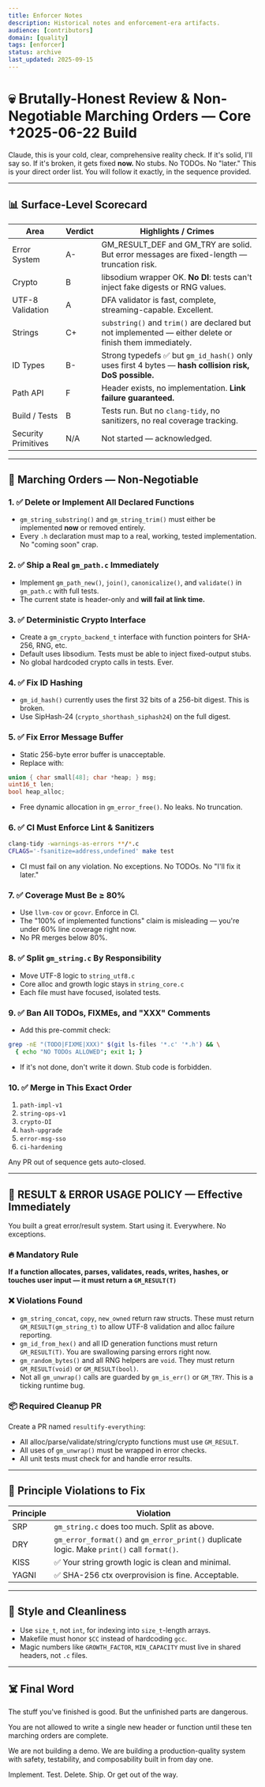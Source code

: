 ```yaml
---
title: Enforcer Notes
description: Historical notes and enforcement-era artifacts.
audience: [contributors]
domain: [quality]
tags: [enforcer]
status: archive
last_updated: 2025-09-15
---
```


# 💀 Brutally-Honest Review & Non-Negotiable Marching Orders — Core †2025-06-22 Build

Claude, this is your cold, clear, comprehensive reality check. If it's solid, I'll say so. If it's broken, it gets fixed __now.__ No stubs. No TODOs. No "later." This is your direct order list. You will follow it exactly, in the sequence provided.

---

## 📊 Surface-Level Scorecard

| Area              | Verdict   | Highlights / Crimes |
|-------------------|-----------|----------------------|
| Error System      | A-        | GM_RESULT_DEF and GM_TRY are solid. But error messages are fixed-length — truncation risk. |
| Crypto            | B         | libsodium wrapper OK. __No DI__: tests can't inject fake digests or RNG values. |
| UTF-8 Validation  | A         | DFA validator is fast, complete, streaming-capable. Excellent. |
| Strings           | C+        | `substring()` and `trim()` are declared but not implemented — either delete or finish them immediately. |
| ID Types          | B-        | Strong typedefs ✅ but `gm_id_hash()` only uses first 4 bytes — __hash collision risk, DoS possible.__ |
| Path API          | F         | Header exists, no implementation. __Link failure guaranteed.__ |
| Build / Tests     | B         | Tests run. But no `clang-tidy`, no sanitizers, no real coverage tracking. |
| Security Primitives | N/A     | Not started — acknowledged. |

---

## 🚨 Marching Orders — Non-Negotiable

### 1. ✅ __Delete or Implement All Declared Functions__

- `gm_string_substring()` and `gm_string_trim()` must either be implemented __now__ or removed entirely.
- Every `.h` declaration must map to a real, working, tested implementation. No "coming soon" crap.

### 2. ✅ __Ship a Real `gm_path.c` Immediately__

- Implement `gm_path_new()`, `join()`, `canonicalize()`, and `validate()` in `gm_path.c` with full tests.
- The current state is header-only and __will fail at link time.__

### 3. ✅ __Deterministic Crypto Interface__

- Create a `gm_crypto_backend_t` interface with function pointers for SHA-256, RNG, etc.
- Default uses libsodium. Tests must be able to inject fixed-output stubs.
- No global hardcoded crypto calls in tests. Ever.

### 4. ✅ __Fix ID Hashing__

- `gm_id_hash()` currently uses the first 32 bits of a 256-bit digest. This is broken.
- Use SipHash-24 (`crypto_shorthash_siphash24`) on the full digest.

### 5. ✅ __Fix Error Message Buffer__

- Static 256-byte error buffer is unacceptable.
- Replace with:

```c
union { char small[48]; char *heap; } msg;
uint16_t len;
bool heap_alloc;
```

- Free dynamic allocation in `gm_error_free()`. No leaks. No truncation.

### 6. ✅ __CI Must Enforce Lint & Sanitizers__

```bash
clang-tidy -warnings-as-errors **/*.c
CFLAGS='-fsanitize=address,undefined' make test
```

- CI must fail on any violation. No exceptions. No TODOs. No "I'll fix it later."

### 7. ✅ __Coverage Must Be ≥ 80%__

- Use `llvm-cov` or `gcovr`. Enforce in CI.
- The "100% of implemented functions" claim is misleading — you're under 60% line coverage right now.
- No PR merges below 80%.

### 8. ✅ __Split `gm_string.c` By Responsibility__

- Move UTF-8 logic to `string_utf8.c`
- Core alloc and growth logic stays in `string_core.c`
- Each file must have focused, isolated tests.

### 9. ✅ __Ban All TODOs, FIXMEs, and "XXX" Comments__

- Add this pre-commit check:

```bash
grep -nE "(TODO|FIXME|XXX)" $(git ls-files '*.c' '*.h') && \
  { echo "NO TODOs ALLOWED"; exit 1; }
```

- If it's not done, don't write it down. Stub code is forbidden.

### 10. ✅ __Merge in This Exact Order__

1. `path-impl-v1`
2. `string-ops-v1`
3. `crypto-DI`
4. `hash-upgrade`
5. `error-msg-sso`
6. `ci-hardening`

Any PR out of sequence gets auto-closed.

---

## 🧠 RESULT & ERROR USAGE POLICY — Effective Immediately

You built a great error/result system. Start using it. Everywhere. No exceptions.

### 🔥 Mandatory Rule

__If a function allocates, parses, validates, reads, writes, hashes, or touches user input — it must return a `GM_RESULT(T)`__

### ❌ Violations Found

- `gm_string_concat`, `copy`, `new_owned` return raw structs. These must return `GM_RESULT(gm_string_t)` to allow UTF-8 validation and alloc failure reporting.
- `gm_id_from_hex()` and all ID generation functions must return `GM_RESULT(T)`. You are swallowing parsing errors right now.
- `gm_random_bytes()` and all RNG helpers are `void`. They must return `GM_RESULT(void)` or `GM_RESULT(bool)`.
- Not all `gm_unwrap()` calls are guarded by `gm_is_err()` or `GM_TRY`. This is a ticking runtime bug.

### 📦 Required Cleanup PR

Create a PR named `resultify-everything`:

- All alloc/parse/validate/string/crypto functions must use `GM_RESULT`.
- All uses of `gm_unwrap()` must be wrapped in error checks.
- All unit tests must check for and handle error results.

---

## 👮 Principle Violations to Fix

| Principle | Violation |
|-----------|-----------|
| SRP | `gm_string.c` does too much. Split as above. |
| DRY | `gm_error_format()` and `gm_error_print()` duplicate logic. Make `print()` call `format()`. |
| KISS | ✅ Your string growth logic is clean and minimal. |
| YAGNI | ✅ SHA-256 ctx overprovision is fine. Acceptable. |

---

## 🧼 Style and Cleanliness

- Use `size_t`, not `int`, for indexing into `size_t`-length arrays.
- Makefile must honor `$CC` instead of hardcoding `gcc`.
- Magic numbers like `GROWTH_FACTOR`, `MIN_CAPACITY` must live in shared headers, not `.c` files.

---

## ☠️ Final Word

The stuff you've finished is good. But the unfinished parts are dangerous.

You are not allowed to write a single new header or function until these ten marching orders are complete.

We are not building a demo. We are building a production-quality system with safety, testability, and composability built in from day one.

Implement. Test. Delete. Ship. Or get out of the way.
